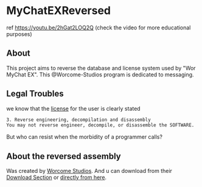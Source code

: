 # MyChatEXReversed
ref https://youtu.be/2hGat2LOQ2Q (check the video for more educational purposes)

## About
This project aims to reverse the database and license system used by "Wor MyChat EX". This @Worcome-Studios program is dedicated to messaging.

## Legal Troubles
we know that the [license](http://worcomestudios.comule.com/WSS_Structure/AppHelper/AboutApps/WorMyChatEX.html) for the user is clearly stated 
```sh
3. Reverse engineering, decompilation and disassembly
You may not reverse engineer, decompile, or disassemble the SOFTWARE.
  ```
But who can resist when the morbidity of a programmer calls?

## About the reversed assembly
Was created by [Worcome Studios](http://worcomestudios.comule.com). And u can download from their [Download Section](http://worcomestudios.comule.com/Descargas.html) or [directly from here](https://www.dropbox.com/s/m0lw5y1lhmz33bh/Wor%20MyChat%20EX.zip?dl=1).
